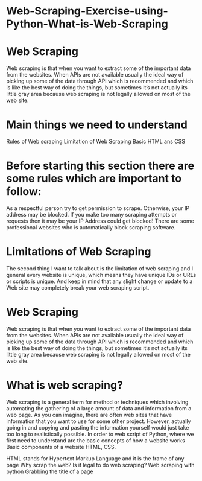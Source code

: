 # Web-Scraping-Exercise-using-Python-What-is-Web-Scraping

# Web Scraping

Web scraping is that when you want to extract some of the important data from the websites. When APIs are not available usually the ideal way of picking up some of the data through API which is recommended and which is like the best way of doing the things, but sometimes it’s not actually its little gray area because web scraping is not legally allowed on most of the web site.

# Main things we need to understand

Rules of Web scraping
Limitation of Web Scraping 
Basic HTML ans CSS

    
# Before starting this section there are some rules which are important to follow:
As a respectful person try to get permission to scrape. Otherwise, your IP address may be blocked.
If you make too many scraping attempts or requests then it may be your IP Address could get blocked!
There are some professional websites who is automatically block scraping software.

# Limitations of Web Scraping
The second thing I want to talk about is the limitation of web scraping and I general every website is unique, which means they have unique IDs or URLs or scripts is unique. And keep in mind that any slight change or update to a Web site may completely break your web scraping script.


# Web Scraping 
Web scraping is that when you want to extract some of the important data from the websites. When APIs are not available usually the ideal way of picking up some of the data through API which is recommended and which is like the best way of doing the things, but sometimes it’s not actually its little gray area because web scraping is not legally allowed on most of the web site.
# What is web scraping?
Web scraping is a general term for method or techniques which involving automating the gathering of a large amount of data and information from a web page. As you can imagine, there are often web sites that have information that you want to use for some other project. However, actually going in and copying and pasting the information yourself would just take too long to realistically possible. 
In order to web script of Python, where we first need to understand are the basic concepts of how a website works
Basic components of a website HTML, CSS.

HTML stands for Hypertext Markup Language and it is the frame of any page 
Why scrap the web?
Is it legal to do web scraping?
Web scraping with python
Grabbing the title of a page
